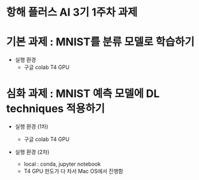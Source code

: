 # 항해 플러스 AI 3기 1주차 과제

# 기본 과제 : MNIST를 분류 모델로 학습하기
* 실행 환경
  * 구글 colab T4 GPU 

# 심화 과제 : MNIST 예측 모델에 DL techniques 적용하기
* 실행 환경 (1차)
  * 구글 colab T4 GPU

* 실행 환경 (2차)
  * local : conda, jupyter notebook
  * T4 GPU 한도가 다 차서 Mac OS에서 진행함

